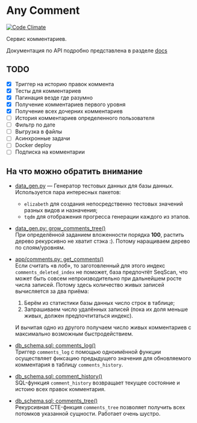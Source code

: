 # Any Comment

[![Code Climate](https://img.shields.io/codeclimate/github/Otetz/any-comment.svg)](https://codeclimate.com/github/Otetz/any-comment)

Сервис комментариев.

Документация по API подробно представлена в разделе [docs](./docs/INDEX.md)
 
## TODO

- [x] Триггер на историю правок коммента
- [x] Тесты для комментариев
- [x] Пагинация везде где разумно
- [x] Получение комментариев первого уровня
- [x] Получение всех дочерних комментариев
- [ ] История комментариев определенного пользователя
- [ ] Фильтр по дате
- [ ] Выгрузка в файлы
- [ ] Асинхронные задачи
- [ ] Docker deploy
- [ ] Подписка на комментарии

## На что можно обратить внимание

* [data_gen.py](./data_gen.py) — Генератор тестовых данных для базы данных.  
  Используется пара интересных пакетов:
  * `elizabeth` для создания непосредственно тестовых значений разных видов и назначения;
  * `tqdm` для отображения прогресса генерации каждого из этапов.

* [data_gen.py: grow_comments_tree()](./data_gen.py#L82)  
  При определённой заданием вложенности порядка **100**, растить дерево рекурсивно не хватит стэка :). Потому наращиваем 
  дерево по слоям/уровням.

* [app/comments.py: get_comments()](./app/comments.py#L26)  
  Если считать «в лоб», то заготовленный для этого индекс `comments_deleted_index` не поможет, база предпочтёт SeqScan, 
  что может быть совсем непроизводительно при дальнейшем росте числа записей. 
  Потому здесь количество живых записей вычисляется за два приёма:
  1. Берём из статистики базы данных число строк в таблице;
  2. Запрашиваем число удалённых записей (пока их доля меньше живых, должен предпочтитаться индекс).
    
  И вычитая одно из другого получаем число живых комментариев с максимально возможным быстродействием.

* [db_schema.sql: comments_log()](./db_schema.sql#L53)  
  Триггер `comments_log` с помощью одноимённой функции осуществляет фиксацию предыдущего значения для обновляемого 
    комментария в таблицу `comments_history`. 

* [db_schema.sql: comment_history()](./db_schema.sql#L137)  
  SQL-функция `comment_history` возвращает текущее состояние и истоию всех правок комментария.

* [db_schema.sql: comments_tree()](./db_schema.sql#L117)  
  Рекурсивная CTE-фнкция `comments_tree` позволяет получить всех потомков указанной сущности. Работает очень шустро.
